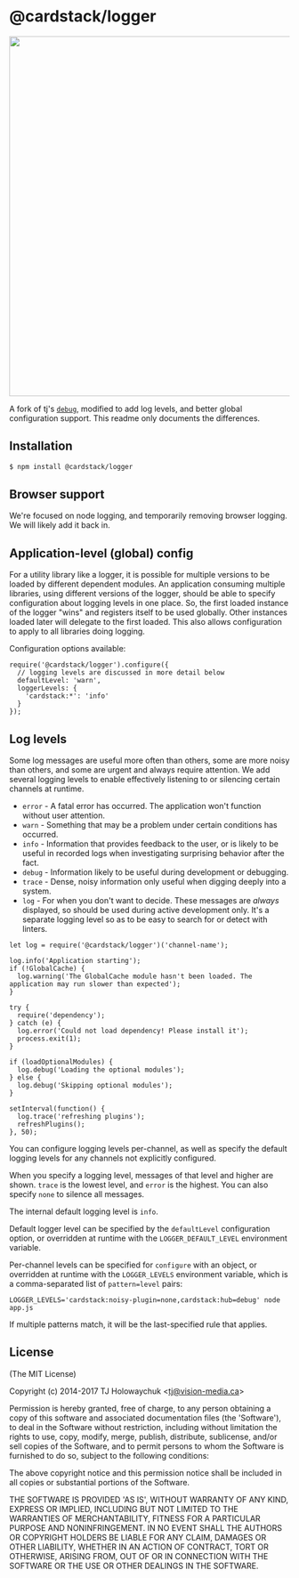 # @cardstack/logger

<img width="647" src="https://user-images.githubusercontent.com/71256/29091486-fa38524c-7c37-11e7-895f-e7ec8e1039b6.png">

A fork of tj's [`debug`](https://github.com/visionmedia/debug), modified
to add log levels, and better global configuration support. This readme
only documents the differences.

## Installation

```bash
$ npm install @cardstack/logger
```

## Browser support

We're focused on node logging, and temporarily removing browser logging.
We will likely add it back in.

## Application-level (global) config

For a utility library like a logger, it is possible for multiple
versions to be loaded by different dependent modules. An application
consuming multiple libraries, using different versions of the logger,
should be able to specify configuration about logging levels in one
place. So, the first loaded instance of the logger "wins" and registers
itself to be used globally. Other instances loaded later will delegate
to the first loaded. This also allows configuration to apply to all
libraries doing logging.

Configuration options available:
```
require('@cardstack/logger').configure({
  // logging levels are discussed in more detail below
  defaultLevel: 'warn',
  loggerLevels: {
    'cardstack:*': 'info'
  }
});
```

## Log levels

Some log messages are useful more often than others, some are more noisy
than others, and some are urgent and always require attention. We add
several logging levels to enable effectively listening to or silencing
certain channels at runtime.

- `error` - A fatal error has occurred. The application won't function
  without user attention.
- `warn` - Something that may be a problem under certain conditions has
  occurred.
- `info` - Information that provides feedback to the user, or is likely
  to be useful in recorded logs when investigating surprising behavior
  after the fact.
- `debug` - Information likely to be useful during development or
  debugging.
- `trace` - Dense, noisy information only useful when digging deeply
  into a system.
- `log` - For when you don't want to decide. These messages are _always_
  displayed, so should be used during active development only. It's a
  separate logging level so as to be easy to search for or detect with
  linters. 

```
let log = require('@cardstack/logger')('channel-name');

log.info('Application starting');
if (!GlobalCache) {
  log.warning('The GlobalCache module hasn't been loaded. The application may run slower than expected');
}

try {
  require('dependency');
} catch (e) {
  log.error('Could not load dependency! Please install it');
  process.exit(1);
}

if (loadOptionalModules) {
  log.debug('Loading the optional modules');
} else {
  log.debug('Skipping optional modules');
}

setInterval(function() {
  log.trace('refreshing plugins');
  refreshPlugins();
}, 50);
```

You can configure logging levels per-channel, as well as specify the
default logging levels for any channels not explicitly configured.

When you specify a logging level, messages of that level and higher are
shown. `trace` is the lowest level, and `error` is the highest. You can
also specify `none` to silence all messages.

The internal default logging level is `info`.

Default logger level can be specified by the `defaultLevel`
configuration option, or overridden at runtime with the
`LOGGER_DEFAULT_LEVEL` environment variable.

Per-channel levels can be specified for `configure` with an object, or
overridden at runtime with the `LOGGER_LEVELS` environment variable,
which is a comma-separated list of `pattern=level` pairs:
```
LOGGER_LEVELS='cardstack:noisy-plugin=none,cardstack:hub=debug' node app.js
```
If multiple patterns match, it will be the last-specified rule that
applies.


## License

(The MIT License)

Copyright (c) 2014-2017 TJ Holowaychuk &lt;tj@vision-media.ca&gt;

Permission is hereby granted, free of charge, to any person obtaining
a copy of this software and associated documentation files (the
'Software'), to deal in the Software without restriction, including
without limitation the rights to use, copy, modify, merge, publish,
distribute, sublicense, and/or sell copies of the Software, and to
permit persons to whom the Software is furnished to do so, subject to
the following conditions:

The above copyright notice and this permission notice shall be
included in all copies or substantial portions of the Software.

THE SOFTWARE IS PROVIDED 'AS IS', WITHOUT WARRANTY OF ANY KIND,
EXPRESS OR IMPLIED, INCLUDING BUT NOT LIMITED TO THE WARRANTIES OF
MERCHANTABILITY, FITNESS FOR A PARTICULAR PURPOSE AND NONINFRINGEMENT.
IN NO EVENT SHALL THE AUTHORS OR COPYRIGHT HOLDERS BE LIABLE FOR ANY
CLAIM, DAMAGES OR OTHER LIABILITY, WHETHER IN AN ACTION OF CONTRACT,
TORT OR OTHERWISE, ARISING FROM, OUT OF OR IN CONNECTION WITH THE
SOFTWARE OR THE USE OR OTHER DEALINGS IN THE SOFTWARE.

